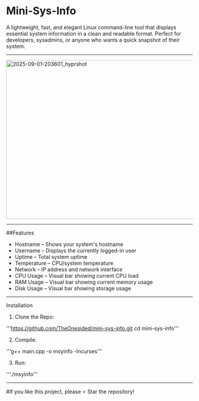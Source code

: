 # Mini-Sys-Info
A lightweight, fast, and elegant Linux command-line tool that displays essential system information in a clean and readable format. Perfect for developers, sysadmins, or anyone who wants a quick snapshot of their system.

---

<img width="979" height="429" alt="2025-09-01-203601_hyprshot" src="https://github.com/user-attachments/assets/e34888c3-98d9-47e5-a22a-c873485cc186" />

---
##Features
- Hostname – Shows your system's hostname
- Username – Displays the currently logged-in user
- Uptime – Total system uptime
- Temperature – CPU/system temperature
- Network – IP address and network interface
- CPU Usage – Visual bar showing current CPU load
- RAM Usage – Visual bar showing current memory usage
- Disk Usage – Visual bar showing storage usage
---
Installation
1. Clone the Repo:

'''https://github.com/TheOnesided/mini-sys-info.git
cd mini-sys-info'''

2. Compile:

'''g++ main.cpp -o msyinfo -lncurses'''

3. Run:

'''./msyinfo'''

---

#If you like this project, please ⭐ Star the repository!
